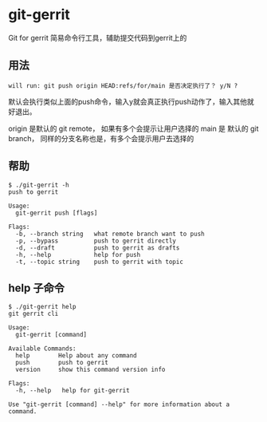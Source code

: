 # git-gerrit
Git for gerrit 简易命令行工具，辅助提交代码到gerrit上的

## 用法
```
will run: git push origin HEAD:refs/for/main 是否决定执行了？ y/N ?
```
默认会执行类似上面的push命令，输入y就会真正执行push动作了，输入其他就好退出。

origin 是默认的 git remote， 如果有多个会提示让用户选择的
main 是 默认的 git branch， 同样的分支名称也是，有多个会提示用户去选择的



## 帮助
```
$ ./git-gerrit -h    
push to gerrit

Usage:
  git-gerrit push [flags]

Flags:
  -b, --branch string   what remote branch want to push
  -p, --bypass          push to gerrit directly
  -d, --draft           push to gerrit as drafts
  -h, --help            help for push
  -t, --topic string    push to gerrit with topic

```

## help 子命令
```
$ ./git-gerrit help 
git gerrit cli

Usage:
  git-gerrit [command]

Available Commands:
  help        Help about any command
  push        push to gerrit
  version     show this command version info

Flags:
  -h, --help   help for git-gerrit

Use "git-gerrit [command] --help" for more information about a command.

```



